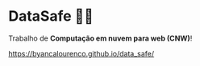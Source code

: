 
# DataSafe 👨‍💼

Trabalho de  **Computação em nuvem para web (CNW)**! 

https://byancalourenco.github.io/data_safe/

